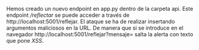 Hemos creado un nuevo endpoint en app.py dentro de la carpeta api. Este endpoint */reflectar* se puede acceder a través de http://localhost:5001/reflejar. El ataque se ha de realizar insertando argumentos maliciosos en la URL. De manera que si se introduce en el navegador http://localhost:5001/reflejar?mensaje=<script>alert('XSS')</script> salta la alerta con texto que pone *XSS*.